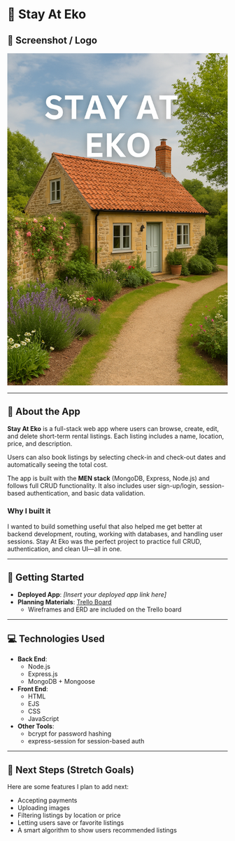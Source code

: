# 🏡 Stay At Eko

## 📸 Screenshot / Logo  
![Stay at Eko Preview](https://github.com/EkoDre/Stay-At-Eko/blob/main/Assets/StayatEkopreview.png)

---

## 📝 About the App

**Stay At Eko** is a full-stack web app where users can browse, create, edit, and delete short-term rental listings. Each listing includes a name, location, price, and description.

Users can also book listings by selecting check-in and check-out dates and automatically seeing the total cost.

The app is built with the **MEN stack** (MongoDB, Express, Node.js) and follows full CRUD functionality. It also includes user sign-up/login, session-based authentication, and basic data validation.

### Why I built it

I wanted to build something useful that also helped me get better at backend development, routing, working with databases, and handling user sessions. Stay At Eko was the perfect project to practice full CRUD, authentication, and clean UI—all in one.

---

## 🚀 Getting Started

- **Deployed App**: _[Insert your deployed app link here]_  
- **Planning Materials**: [Trello Board](https://trello.com/b/esMMgosL/eko-project-planning)  
  - Wireframes and ERD are included on the Trello board

---

## 💻 Technologies Used

- **Back End**:  
  - Node.js  
  - Express.js  
  - MongoDB + Mongoose  
- **Front End**:  
  - HTML  
  - EJS  
  - CSS  
  - JavaScript  
- **Other Tools**:  
  - bcrypt for password hashing  
  - express-session for session-based auth

---

## 🔮 Next Steps (Stretch Goals)

Here are some features I plan to add next:

-  Accepting payments  
-  Uploading images
-  Filtering listings by location or price  
-  Letting users save or favorite listings  
-  A smart algorithm to show users recommended listings


